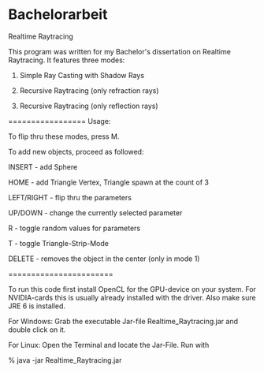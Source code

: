 Bachelorarbeit
==============

Realtime Raytracing

This program was written for my Bachelor's dissertation on Realtime Raytracing.
It features three modes: 

1. Simple Ray Casting with Shadow Rays

2. Recursive Raytracing (only refraction rays)

3. Recursive Raytracing (only reflection rays)

=================
Usage:

To flip thru these modes, press M.


To add new objects, proceed as followed:

INSERT - add Sphere

HOME - add Triangle Vertex, Triangle spawn at the count of 3

LEFT/RIGHT - flip thru the parameters

UP/DOWN - change the currently selected parameter

R - toggle random values for parameters

T - toggle Triangle-Strip-Mode


DELETE - removes the object in the center (only in mode 1)

=======================




To run this code first install OpenCL for the GPU-device on your system.
For NVIDIA-cards this is usually already installed with the driver.
Also make sure JRE 6 is installed.


For Windows: 
Grab the executable Jar-file Realtime_Raytracing.jar and double click on it.


For Linux: 
Open the Terminal and locate the Jar-File. Run with

% java -jar Realtime_Raytracing.jar
